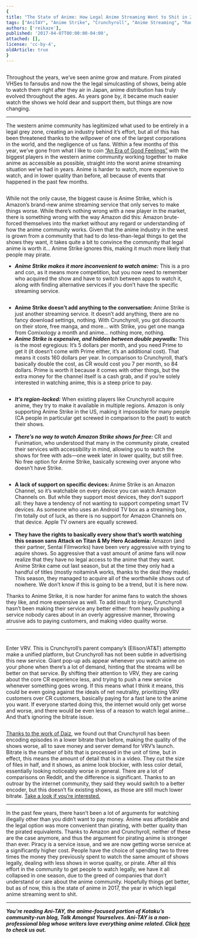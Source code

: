 ```yaml
---
{
title: "The State of Anime: How Legal Anime Streaming Went to Shit in 2017",
tags: ["AniTAY", "Anime Strike", "Crunchyroll", "Anime Streaming", "Rant", "Rockmandash rambles"],
authors: ['reikaze'],
published: '2017-04-07T00:00:00-04:00',
attached: [],
license: 'cc-by-4',
oldArticle: true
}
---
```


<div><img alt src="./zsvag6yfjcsrhv2eqy2c.jpg"/><p class="sc-77igqf-0 bOfvBY">Throughout the years, we’ve seen anime grow and mature. From pirated VHSes to
  fansubs and now the the legal simulcasting of shows, being able to watch them right after they air in Japan, anime
  distribution has truly evolved throughout the ages. As years gone by, it became much easier watch the shows we hold
  dear and support them, but things are now changing.<br/></p>
<div class="bxm4mm-2 hKBnez js_video-sticky__top-limit"></div>
<div class="bxm4mm-4 fQqUFt">

<div class="bxm4mm-1 gKeXmA js_video-sticky-trigger"></div>
<div class="bxm4mm-0 jRTmst instream-native-video instream-permalink js_video-sticky-target instream-native-video--mobile"></div>
</div>
<div class="bxm4mm-3 eCMXYG js_video-sticky__bottom-limit"></div>
<hr class="gcp5ez-0 hKlTiw"/><p class="sc-77igqf-0 bOfvBY">The western anime community has legitimized what used to be
  entirely in a legal grey zone, creating an industry behind it’s effort, but all of this has been threatened thanks to
  the willpower of one of the largest corporations in the world, and the negligence of us fans. Within a few months of
  this year, we’ve gone from what I like to coin <span><a class="sc-1out364-0 hMndXN sc-145m8ut-0 gIacKn js_link" data-ga='[["Embedded Url","External link","https://anitay.kinja.com/crunchyroll-and-funimation-announce-partnership-1786404713",{"metric25":1}]]' href="https://anitay.kinja.com/crunchyroll-and-funimation-announce-partnership-1786404713" rel="noopener noreferrer" target="_blank">“An Era of Good Feelings”</a></span>
  with the biggest players in the western anime community working together to make anime as accessible as possible,
  straight into the worst anime streaming situation we’ve had in years. Anime is harder to watch, more expensive to
  watch, and in lower quality than before, all because of events that happened in the past few months.</p>

<img alt src="./lwldl5xq5idxjecrzcxf.png"/><p class="sc-77igqf-0 bOfvBY">While not the only cause, the biggest cause is Anime Strike, which is Amazon’s
  brand-new anime streaming service that only serves to make things worse. While there’s nothing wrong with a new player
  in the market, there is something wrong with the way Amazon did this: Amazon brute-forced themselves into the market
  without any regard or understanding of how the anime community works. Given that the anime industry in the west is
  grown from a community that had to do less-than-legal things to get the shows they want, it takes quite a bit to
  convince the community that legal anime is worth it… Anime Strike ignores this, making it much more likely that people
  may pirate.<br/></p>

<ul class="sc-1lmbno3-0 dpuHif" data-style="Bullet" data-type="List">
<li><em><strong>Anime Strike makes it more inconvenient to watch anime:</strong> </em>This is a pro and con, as it
    means more competition, but you now need to remember who acquired the show and have to switch between apps to watch
    it, along with finding alternative services if you don’t have the specific streaming service.
  </li>
</ul>
<img alt src="./e1p04ixmtnabkeq4sy3q.jpg"/>

<ul class="sc-1lmbno3-0 dpuHif" data-style="Bullet" data-type="List">
<li><strong>Anime Strike doesn’t add anything to the conversation: </strong>Anime Strike is just another streaming
    service. It doesn’t add anything, there are no fancy download settings, nothing. With Crunchyroll, you got discounts
    on their store, free manga, and more… with Strike, you get one manga from Comixology a month and anime… nothing
    more, nothing.<br/></li>
<li><em><strong>Anime Strike is expensive, and hidden between double paywalls:</strong></em> This is the most
    egregious: It’s 5 dollars per month, and you need Prime to get it (it doesn’t come with Prime either, it’s an
    additional cost). That means it costs 160 dollars per year. In comparison to Crunchyroll, that’s basically double
    the cost, as CR would cost you 7 per month, so 84 dollars. Prime is worth it because it comes with other things, but
    the extra money for the channel itself is a cash grab, and if you’re solely interested in watching anime, this is a
    steep price to pay.
  </li>
</ul>

<img alt src="./m0lhm3riaifjvuluyblw.png"/>
<ul class="sc-1lmbno3-0 dpuHif" data-style="Bullet" data-type="List">
<li><em><strong>It’s region-locked:</strong></em> When existing players like Crunchyroll acquire anime, they try to
    make it available in multiple regions. Amazon is only supporting Anime Strike in the US, making it impossible for
    many people (CA people in particular get screwed in comparison to the past) to watch their shows.<br/><br/></li>
<li><em><strong>There’s no way to watch Amazon Strike shows for free: </strong></em>CR and Funimation, who understood
    that many in the community pirate, created their services with accessibility in mind, allowing you to watch the
    shows for free with ads—one week later in lower quality, but still free. No free option for Anime Strike, basically
    screwing over anyone who doesn’t have Strike.
  </li>
</ul>

<img alt src="./ahzigbtgfk1zzt5pdovw.jpg"/>
<ul class="sc-1lmbno3-0 dpuHif" data-style="Bullet" data-type="List">
<li><strong>A lack of support on specific devices: </strong>Anime Strike is an Amazon Channel, so it’s watchable on
    every device you can watch Amazon Channels on. But while they support most devices, they don’t support all: they
    have a tendency of not wanting to support competing smart TV devices. As someone who uses an Android TV box as a
    streaming box, I’m totally out of luck, as there is no support for Amazon Channels on that device. Apple TV owners
    are equally screwed.<br/><br/></li>
<li><strong>They have the rights to basically every show that’s worth watching this season sans Attack on Titan &amp;
    My Hero Academia: </strong>Amazon (and their partner, Sentai Filmworks) have been very aggressive with trying to
    aquire shows. So aggressive that a vast amount of anime fans will now realize that they have no legal access to the
    anime that they want. Anime Strike came out last season, but at the time they only had a handful of titles (mostly
    noitaminA works, thanks to the deal they made). This season, they managed to acquire all of the worthwhile shows out
    of nowhere. We don’t know if this is going to be a trend, but it is here now.
  </li>
</ul>
<p class="sc-77igqf-0 bOfvBY">Thanks to Anime Strike, it is now harder for anime fans to watch the shows they
  like, and more expensive as well. To add insult to injury, Crunchyroll hasn’t been making their service any better
  either: from heavily pushing a service nobody cares about in an overly aggressive manner, throwing atrusive ads to
  paying customers, and making video quality worse.</p>
<hr class="gcp5ez-0 hKlTiw"/>
<img alt src="./mmosudp1boiekrbpfrcu.jpg"/>

<img alt src="./hnpj2y2nur03ubrycnlr.png"/><p class="sc-77igqf-0 bOfvBY">Enter VRV. This is Crunchyroll’s parent company’s (Ellison/AT&amp;T) attemptto
  make a unified platform, but Crunchyroll has not been subtle in advertising this new service. Giant pop-up ads appear
  whenever you watch anime on your phone when there’s a lot of demand, hinting that the streams will be better on that
  service. By shifting their attention to VRV, they are caring about the core CR experience less, and trying to push a
  new service whenever something goes wrong. If this means what I think it means, this could be even going against the
  ideals of net neutrality, prioritizing VRV customers over CR customers, basically paying for a fast lane to the anime
  you want. If everyone started doing this, the internet would only get worse and worse, and there would be even less of
  a reason to watch legal anime… And that’s ignoring the bitrate issue.</p>

<img alt src="./kw8drymoob56qll3gzx0.png"/><p class="sc-77igqf-0 bOfvBY"><span><a class="sc-1out364-0 hMndXN sc-145m8ut-0 gIacKn js_link" data-ga='[["Embedded Url","External link","https://medium.com/@Daiz/crunchyrolls-reduced-video-quality-is-deliberate-cost-cutting-at-the-expense-of-paying-customers-c86c6899033b",{"metric25":1}]]' href="https://medium.com/@Daiz/crunchyrolls-reduced-video-quality-is-deliberate-cost-cutting-at-the-expense-of-paying-customers-c86c6899033b" rel="noopener noreferrer" target="_blank">Thanks to the work of Daiz</a></span>,
  we found out that Crunchyroll has been encoding episodes in a lower bitrate than before, making the quality of the
  shows worse, all to save money and server demand for VRV’s launch. Bitrate is the number of bits that is processed in
  the unit of time, but in effect, this means the amount of detail that is in a video. They cut the size of files in
  half, and it shows, as anime look blockier, with less color detail, essentially looking noticeably worse in general.
  There are a lot of comparisons on Reddit, and the difference is significant. Thanks to an outroar by the internet
  community, they said they would switch to a better encoder, but this doesn’t fix existing shows, as those are still
  much lower bitrate. <span><a class="sc-1out364-0 hMndXN sc-145m8ut-0 gIacKn js_link" data-ga='[["Embedded Url","External link","https://www.reddit.com/r/anime/comments/5yv8a7/crunchyroll_has_reduced_bitrate_by_4070_damaging/",{"metric25":1}]]' href="https://www.reddit.com/r/anime/comments/5yv8a7/crunchyroll_has_reduced_bitrate_by_4070_damaging/" rel="noopener noreferrer" target="_blank">Take a look if you’re interested.</a></span><br/></p>

<hr class="gcp5ez-1 egkUKA"/><p class="sc-77igqf-0 bOfvBY">In the past few years, there hasn’t been a lot of arguments
  for watching illegally other than you didn’t want to pay money. Anime was affordable and the legal option was more
  convenient than pirating, with better quality than the pirated equivalents. Thanks to Amazon and Crunchyroll, neither
  of these are the case anymore, and thus the argument for pirating anime is stronger than ever. Piracy is a service
  issue, and we are now getting worse service at a significantly higher cost. People have the choice of spending two to
  three times the money they previously spent to watch the same amount of shows legally, dealing with less shows in
  worse quality, or pirate. After all this effort in the community to get people to watch legally, we have it all
  collapsed in one season, due to the greed of companies that don’t understand or care about the anime community.
  Hopefully things get better, but as of now, this is the state of anime in 2017, the year in which legal anime
  streaming went to shit.<br/></p>

<hr class="gcp5ez-0 hKlTiw"/><p class="sc-77igqf-0 bOfvBY"><em><strong>You’re reading Ani-TAY, the anime-focused portion
  of Kotaku’s community-run blog, Talk Amongst Yourselves. Ani-TAY is a non-professional blog whose writers love
  everything anime related. Click </strong></em><span><a class="sc-1out364-0 hMndXN sc-145m8ut-0 gIacKn js_link" data-ga='[["Embedded Url","External link","http://anitay.kinja.com/",{"metric25":1}]]' href="http://anitay.kinja.com/" rel="noopener noreferrer" target="_blank"><em><strong>here</strong></em></a></span><em><strong>
  to check us out.</strong></em></p>
</div>